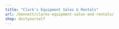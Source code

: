 ```yaml
---
title: "Clark's Equipment Sales & Rentals"
url: /bennett/clarks-equipment-sales-and-rentals/
shop: doityourself
---
```

